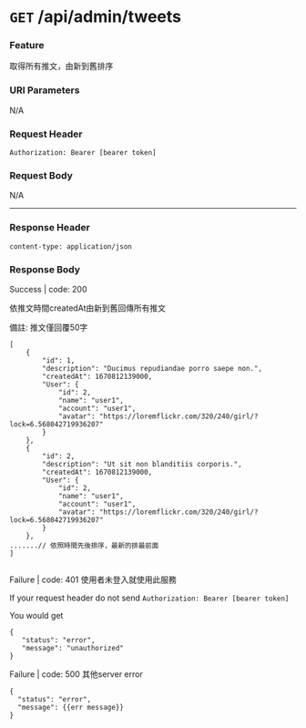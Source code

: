 # `GET` /api/admin/tweets

### Feature

取得所有推文，由新到舊排序

### URI Parameters

N/A

### Request Header

```
Authorization: Bearer [bearer token]
```

### Request Body

N/A

---

### Response Header

```
content-type: application/json
```

### Response Body

Success | code: 200 

依推文時間createdAt由新到舊回傳所有推文

備註: 推文僅回覆50字

```
[
    {
        "id": 1,
        "description": "Ducimus repudiandae porro saepe non.",
        "createdAt": 1670812139000,
        "User": {
            "id": 2,
            "name": "user1",
            "account": "user1",
            "avatar": "https://loremflickr.com/320/240/girl/?lock=6.568042719936207"
        }
    },
    {
        "id": 2,
        "description": "Ut sit non blanditiis corporis.",
        "createdAt": 1670812139000,
        "User": {
            "id": 2,
            "name": "user1",
            "account": "user1",
            "avatar": "https://loremflickr.com/320/240/girl/?lock=6.568042719936207"
        }
    },
.......// 依照時間先後排序，最新的排最前面
]
 

```

Failure | code: 401 使用者未登入就使用此服務

If your request header do not send
`Authorization: Bearer [bearer token]`

You would get

```
{
   "status": "error",
   "message": "unauthorized"
}
```

Failure | code: 500 其他server error

```
{
  "status": "error",
  "message": {{err message}}
}
```